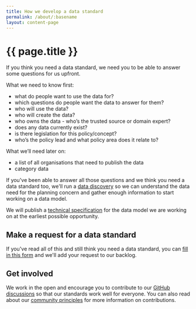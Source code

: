 ```yaml
---
title: How we develop a data standard
permalink: /about/:basename
layout: content-page
---
```


# {{ page.title }}

If you think you need a data standard, we need you to be able to answer some questions for us upfront.

What we need to know first:
* what do people want to use the data for?
* which questions do people want the data to answer for them?
* who will use the data?
* who will create the data?
* who owns the data - who’s the trusted source or domain expert?
* does any data currently exist?
* is there legislation for this policy/concept?
* who’s the policy lead and what policy area does it relate to?

What we’ll need later on:
* a list of all organisations that need to publish the data
* category data 

If you've been able to answer all those questions and we think you need a data standard too, we'll run a [data discovery](framework-for-data-discoveries.md) so we can understand the data need for the planning concern and gather enough information to start working on a data model.

We will publish a [technical specification](what-are-technical-specifications.md) for the data model we are working on at the earliest possible opportunity.

## Make a request for a data standard

If you've read all of this and still think you need a data standard, you can [fill in this form](https://forms.office.com/pages/responsepage.aspx?id=EGg0v32c3kOociSi7zmVqJNtFJ5QP8hIuyULfIEMGvdUM0RWVUsxNUdKU0lEWktNNFVaQjdXV0JRTy4u) and we'll add your request to our backlog.

## Get involved

We work in the open and encourage you to contribute to our [GitHub discussions](https://github.com/digital-land/data-standards-backlog/discussions) so that our standards work well for everyone. You can also read about our [community principles](https://digital-land.github.io/data-standards/about/community-principles) for more information on contributions.
